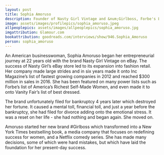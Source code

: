 ```yaml
---
layout: post
title: Sophia Amoruso
description: Founder of Nasty Girl Vintage and &num;Girlboss, Forbe's List of America's RIchest Self-Made Women  
image: assets/images/profilepics/sophia_amoruso.jpeg
allpeoplepics: assets/images/allpeoplepics/sophia_amoruso.jpg 
imgattribution: Glamour.com
bookattribution: goodreads.com/interviews/show/946.Sophia_Amoruso 
person: sophia_amoruso
---
```


An American businesswoman, Sophia Amoruso began her entrepreneurial journey at 22 years old with the brand Nasty Girl Vintage on eBay. The success of Nasty Girl’s eBay store led to its expansion into fashion retail. Her company made large strides and in six years made it onto Inc Magazine’s list of fastest growing companies in 2012 and reached $300 million in sales in 2016. She has been featured on many power lists such as Forbe’s list of America’s Richest Self-Made Women, and even made it to onto Vanity Fair’s list of best dressed. 

The brand unfortunately filed for bankruptcy 4 years later which destroyed her fortune. It caused a mental toll, financial toll, and just a year before the bankruptcy, she had filed for divorce adding onto the emotional stress. It was a reset on her life - she had nothing and began again. She moved on. 

Amoruso started her new brand #Girlboss which transformed into a New York Times bestselling book, a media company that focuses on redefining success for women, and a Netflix comedy series. She has made many decisions, some of which were hard mistakes, but which have laid the foundation for her present-day success. 

